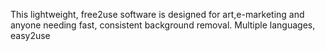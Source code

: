 This lightweight, free2use software is designed for art,e-marketing and anyone needing fast, consistent background removal. Multiple languages, easy2use
